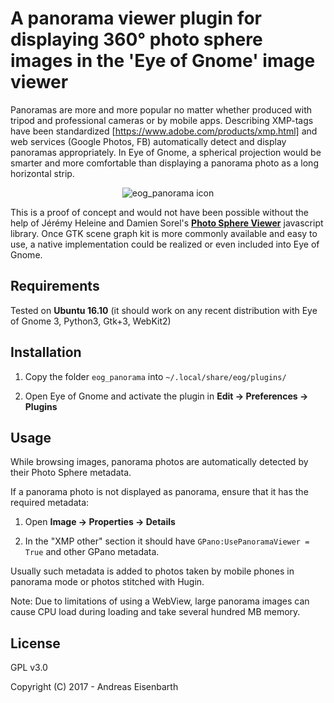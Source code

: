 # A panorama viewer plugin for displaying 360° photo sphere images in the 'Eye of Gnome' image viewer

Panoramas are more and more popular no matter whether produced with tripod and 
professional cameras or by mobile apps. Describing XMP-tags have been 
standardized [https://www.adobe.com/products/xmp.html] and web services 
(Google Photos, FB) automatically detect and display panoramas appropriately. 
In Eye of Gnome, a spherical projection would be smarter and more comfortable 
than displaying a panorama photo as a long horizontal strip.

<p align="center">
  <img src="https://cdn.rawgit.com/Aerilius/eog_panorama/master/eog_panorama/eog_panorama.svg?raw=true" alt="eog_panorama icon"/>
</p>

This is a proof of concept and would not have been possible without the help of 
Jérémy Heleine and Damien Sorel's [**Photo Sphere Viewer**](http://photo-sphere-viewer.js.org/) javascript library.
Once GTK scene graph kit is more commonly available and easy to use, a native 
implementation could be realized or even included into Eye of Gnome.

## Requirements

Tested on **Ubuntu 16.10** (it should work on any recent distribution with Eye of Gnome 3, Python3, Gtk+3, WebKit2)

## Installation

1. Copy the folder `eog_panorama` into `~/.local/share/eog/plugins/`

2. Open Eye of Gnome and activate the plugin in **Edit → Preferences → Plugins**

## Usage

While browsing images, panorama photos are automatically detected by their Photo Sphere metadata.

If a panorama photo is not displayed as panorama, ensure that it has the required metadata:

1. Open **Image → Properties → Details**

2. In the "XMP other" section it should have `GPano:UsePanoramaViewer = True` and other GPano metadata.

Usually such metadata is added to photos taken by mobile phones in panorama mode or photos stitched with Hugin.

Note: Due to limitations of using a WebView, large panorama images can cause 
CPU load during loading and take several hundred MB memory.

## License

GPL v3.0

Copyright (C) 2017 - Andreas Eisenbarth
